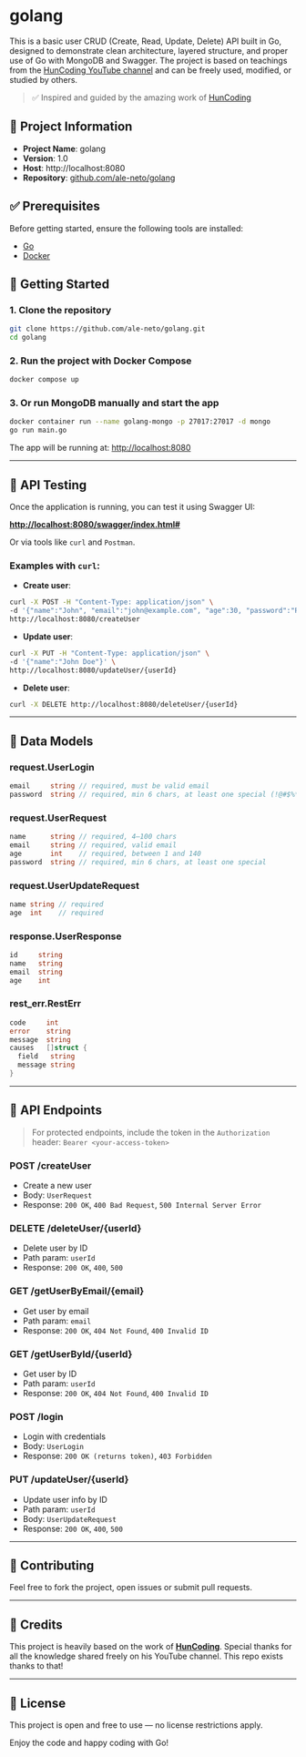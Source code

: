 # golang


This is a basic user CRUD (Create, Read, Update, Delete) API built in Go, designed to demonstrate clean architecture, layered structure, and proper use of Go with MongoDB and Swagger. The project is based on teachings from the [HunCoding YouTube channel](https://www.youtube.com/@HunCoding) and can be freely used, modified, or studied by others.

> ✅ Inspired and guided by the amazing work of [HunCoding](https://github.com/HunCoding/meu-primeiro-crud-go)


## 📌 Project Information

- **Project Name**: golang
- **Version**: 1.0
- **Host**: http://localhost:8080
- **Repository**: [github.com/ale-neto/golang](https://github.com/ale-neto/golang)

## ✅ Prerequisites

Before getting started, ensure the following tools are installed:

- [Go](https://golang.org/dl/)
- [Docker](https://www.docker.com/get-started)

## 🚀 Getting Started

### 1. Clone the repository

```bash
git clone https://github.com/ale-neto/golang.git
cd golang
````

### 2. Run the project with Docker Compose

```bash
docker compose up
```

### 3. Or run MongoDB manually and start the app

```bash
docker container run --name golang-mongo -p 27017:27017 -d mongo
go run main.go
```

The app will be running at: [http://localhost:8080](http://localhost:8080)

---

## 🧪 API Testing

Once the application is running, you can test it using Swagger UI:

**[http://localhost:8080/swagger/index.html#](http://localhost:8080/swagger/index.html#)**

Or via tools like `curl` and `Postman`.

### Examples with `curl`:

* **Create user**:

```bash
curl -X POST -H "Content-Type: application/json" \
-d '{"name":"John", "email":"john@example.com", "age":30, "password":"Pass@123"}' \
http://localhost:8080/createUser
```

* **Update user**:

```bash
curl -X PUT -H "Content-Type: application/json" \
-d '{"name":"John Doe"}' \
http://localhost:8080/updateUser/{userId}
```

* **Delete user**:

```bash
curl -X DELETE http://localhost:8080/deleteUser/{userId}
```

---

## 🧾 Data Models

### request.UserLogin

```go
email     string // required, must be valid email
password  string // required, min 6 chars, at least one special (!@#$%*)
```

### request.UserRequest

```go
name      string // required, 4–100 chars
email     string // required, valid email
age       int    // required, between 1 and 140
password  string // required, min 6 chars, at least one special
```

### request.UserUpdateRequest

```go
name string // required
age  int    // required
```

### response.UserResponse

```go
id     string
name   string
email  string
age    int
```

### rest\_err.RestErr

```go
code     int
error    string
message  string
causes   []struct {
  field   string
  message string
}
```

---

## 📡 API Endpoints

> For protected endpoints, include the token in the `Authorization` header:
> `Bearer <your-access-token>`

### **POST /createUser**

* Create a new user
* Body: `UserRequest`
* Response: `200 OK`, `400 Bad Request`, `500 Internal Server Error`

### **DELETE /deleteUser/{userId}**

* Delete user by ID
* Path param: `userId`
* Response: `200 OK`, `400`, `500`

### **GET /getUserByEmail/{email}**

* Get user by email
* Path param: `email`
* Response: `200 OK`, `404 Not Found`, `400 Invalid ID`

### **GET /getUserById/{userId}**

* Get user by ID
* Path param: `userId`
* Response: `200 OK`, `404 Not Found`, `400 Invalid ID`

### **POST /login**

* Login with credentials
* Body: `UserLogin`
* Response: `200 OK (returns token)`, `403 Forbidden`

### **PUT /updateUser/{userId}**

* Update user info by ID
* Path param: `userId`
* Body: `UserUpdateRequest`
* Response: `200 OK`, `400`, `500`

---

## 🤝 Contributing

Feel free to fork the project, open issues or submit pull requests.

---

## 🧡 Credits

This project is heavily based on the work of **[HunCoding](https://www.youtube.com/@HunCoding)**.
Special thanks for all the knowledge shared freely on his YouTube channel. This repo exists thanks to that!

---

## 📄 License

This project is open and free to use — no license restrictions apply.

Enjoy the code and happy coding with Go!

```
